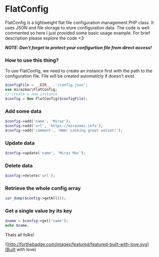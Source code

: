 # FlatConfig
FlatConfig is a lightweight flat file configuration management PHP class. It uses JSON and file storage to store configuration data. The code is well commented so here I just provided some basic usage example. For brief description please explore the code <3

***NOTE: Don't forget to protect your configurtion file from direct access!***

### How to use this thing?

To use FlatConfig, we need to create an instance first with the path to the configuration file. File will be created automaticly if doesn't exist.

```php
$configFile = __DIR__ .'/config.json';
use mirazmac\FlatConfig;
// Create a new instance
$config = New FlatConfig($configFile);
```

### Add some data

```php
$config->add('name', 'Miraz');
$config->add('url', 'https://mirazmac.info');
$config->add('comment', 'Hmm! Looking great watson!');
```

### Update data

```php
$config->update('name', 'Miraz Mac');
```

### Delete data

```php
$config->delete('url');
```

### Retrieve the whole config array

```php
var_dump($config->getAll());
```

### Get a single value by its key

```php
$name = $config->get('name');
echo $name;
```

Thats all folks!

![http://forthebadge.com/images/featured/featured-built-with-love.svg](Built with love)